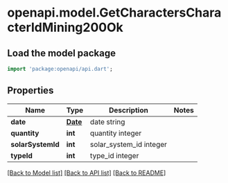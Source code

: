 # openapi.model.GetCharactersCharacterIdMining200Ok

## Load the model package
```dart
import 'package:openapi/api.dart';
```

## Properties
Name | Type | Description | Notes
------------ | ------------- | ------------- | -------------
**date** | [**Date**](Date.md) | date string | 
**quantity** | **int** | quantity integer | 
**solarSystemId** | **int** | solar_system_id integer | 
**typeId** | **int** | type_id integer | 

[[Back to Model list]](../README.md#documentation-for-models) [[Back to API list]](../README.md#documentation-for-api-endpoints) [[Back to README]](../README.md)


